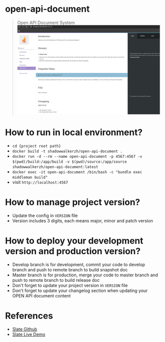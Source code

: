 # open-api-document
> Open API Document System
![Overview](./fire.png)

# How to run in local environment?
- `cd {project root path}`
- `docker build -t shadowwalkerzh/open-api-document .`
- `docker run -d --rm --name open-api-document -p 4567:4567 -v $(pwd)/build:/app/build -v $(pwd)/source:/app/source shadowwalkerzh/open-api-document:latest`
- `docker exec -it open-api-document /bin/bash -c "bundle exec middleman build"`
- visit `http://localhost:4567`

# How to manage project version?
- Update the config in `VERSION` file
- Version includes 3 digits, each means major, minor and patch version

# How to deploy your development version and production version?
- Develop branch is for development, commit your code to develop branch and push to remote branch to build snapshot doc
- Master branch is for production, merge your code to master branch and push to remote branch to build release doc
- Don't forget to update your project version in `VERSION` file
- Don't forget to update your changelog section when updating your OPEN API document content


# References
- [Slate Github](https://slatedocs.github.io/slate)
- [Slate Live Demo](https://slatedocs.github.io/slate)
